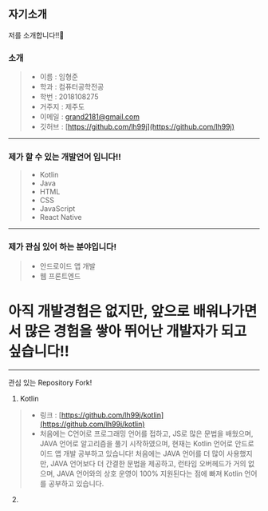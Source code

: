 ## 자기소개

저를 소개합니다!!🫣

### 소개
> + 이름 : 임형준
> + 학과 : 컴퓨터공학전공
> + 학번 : 2018108275
> + 거주지 : 제주도
> + 이메일 : grand2181@gmail.com
> + 깃허브 : [https://github.com/lh99j](https://github.com/lh99j)

---

### 제가 할 수 있는 개발언어 입니다!!

> + Kotlin
> + Java
> + HTML
> + CSS
> + JavaScript
> + React Native

---

### 제가 관심 있어 하는 분야입니다!

> + 안드로이드 앱 개발
> + 웹 프론트엔드

# 아직 개발경험은 없지만, 앞으로 배워나가면서 많은 경험을 쌓아 뛰어난 개발자가 되고 싶습니다!!

---

관심 있는 Repository Fork!

1. Kotlin
> + 링크 : [https://github.com/lh99j/kotlin](https://github.com/lh99j/kotlin)
> + 처음에는 C언어로 프로그래밍 언어를 접하고, JS로 많은 문법을 배웠으며, JAVA 언어로 알고리즘을 풀기 시작하였으며, 현재는 Kotlin 언어로 안드로이드 앱 개발 공부하고 있습니다!
처음에는 JAVA 언어를 더 많이 사용했지만, JAVA 언어보다 더 간결한 문법을 제공하고, 런타임 오버헤드가 거의 없으며, JAVA 언어와의 상호 운영이 100% 지원된다는 점에 빠져 Kotlin 언어를 공부하고 있습니다.
2. 

